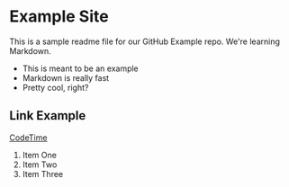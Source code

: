 # Example Site

This is a sample readme file for our GitHub Example repo. We're learning Markdown.

* This is meant to be an example
* Markdown is really fast
* Pretty cool, right?

## Link Example
[CodeTime](https://www.codetime.io)

1. Item One
2. Item Two
3. Item Three